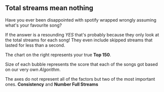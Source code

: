 ## Total streams mean nothing

Have you ever been disappointed with spotify wrapped wrongly assuming what's your favourite song?

If the answer is a resounding *YES* that's probably because they only look at the total streams for each song! They even include
skipped streams that lasted for less than a second.

The chart on the right represents your true **Top 150**.

Size of each bubble represents the score that each of the songs got based on our very own
*Algorithm*.

The axes do not represent all of the factors but two of the most important ones. **Consistency** and **Number Full Streams**
